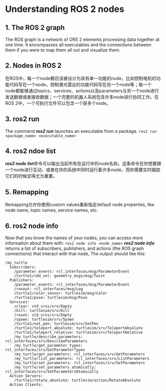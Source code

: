 # Understanding ROS 2 nodes
## 1. The ROS 2 graph  
The ROS graph is a network of ORS 2 elements processing data together at one time. It encompasses all executables and the connections between them if you were to map them all out and visualize them.


## 2. Nodes in ROS 2
在ROS中，每一个node都应该被设计为具有单一功能的node，比如控制电机的功能代码写在一个node，控制激光雷达的功能代码写在另一个node等；每一个node都能够通过topics、services、actions以及parameters与另一个node进行发送数据或者接收数据；一个完整的机器人系统包含许多node进行协同工作。在ROS 2中，一个可执行文件可以包含一个获多个node。


## 3. ros2 run
The command ***ros2 run*** launches an executable from a package.
`ros2 run <package_name> <executable_name>`

## 4. ros2 ndoe list
***ros2 node list***命令可以输出当前所有在运行中的node名称。这条命令在你想要跟一个node进行互动，或者在你的系统中同时运行着许多node，而你需要实时跟踪它们的时候显得尤为重要。

## 5. Remapping
Remapping允许你使用custom values重新指定default node properties, like node name, topic names, service names, etc.

## 6. ros2 node info
Now that you know the names of your nodes, you can access more information about them with:
`ros2 node info <node_name>` 
***ros2 node info*** returns a list of subscribers, publishers, and actions (the ROS graph connections) that interact with that node, The output should like this:

```
/my_turtle
  Subscribers:
    /parameter_events: rcl_interfaces/msg/ParameterEvent
    /turtle1/cmd_vel: geometry_msgs/msg/Twist
  Publishers:
    /parameter_events: rcl_interfaces/msg/ParameterEvent
    /rosout: rcl_interfaces/msg/Log
    /turtle1/color_sensor: turtlesim/msg/Color
    /turtle1/pose: turtlesim/msg/Pose
  Services:
    /clear: std_srvs/srv/Empty
    /kill: turtlesim/srv/Kill
    /reset: std_srvs/srv/Empty
    /spawn: turtlesim/srv/Spawn
    /turtle1/set_pen: turtlesim/srv/SetPen
    /turtle1/teleport_absolute: turtlesim/srv/TeleportAbsolute
    /turtle1/teleport_relative: turtlesim/srv/TeleportRelative
    /my_turtle/describe_parameters: rcl_interfaces/srv/DescribeParameters
    /my_turtle/get_parameter_types: rcl_interfaces/srv/GetParameterTypes
    /my_turtle/get_parameters: rcl_interfaces/srv/GetParameters
    /my_turtle/list_parameters: rcl_interfaces/srv/ListParameters
    /my_turtle/set_parameters: rcl_interfaces/srv/SetParameters
    /my_turtle/set_parameters_atomically: rcl_interfaces/srv/SetParametersAtomically
  Action Servers:
    /turtle1/rotate_absolute: turtlesim/action/RotateAbsolute
  Action Clients:
```




